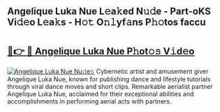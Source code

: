 ## Angelique Luka Nue L𝚎a𝚔ed N𝚞𝚍e - Part-oKS Vi𝚍𝚎o L𝚎a𝚔s - H𝚘𝚝 O𝚗𝚕yf𝚊ns P𝚑𝚘tos faccu

# <h2><a href="http://kf89431.oniu.top/?m=Angelique+Luka+Nue">🔗👉 🔴 Angelique Luka Nue P𝚑ot𝚘𝚜 V𝚒d𝚎o</a></h2>

[![Angelique Luka Nue Nu𝚍e𝚜](https://i.imgur.com/0qMVB7G.gif)](http://kf89431.oniu.top/?m=Angelique+Luka+Nue)
Cybernetic artist and amusement giver Angelique Luka Nue, known for publishing dance and lifestyle tutorials through viral dance moves and short clips. Remarkable aerialist partner Angelique Luka Nue, acclaimed for their exceptional abilities and accomplishments in performing aerial acts with partners.  
